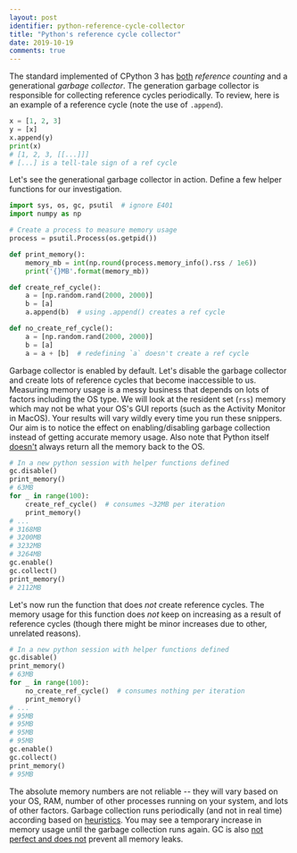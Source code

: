 ```yaml
---
layout: post
identifier: python-reference-cycle-collector
title: "Python's reference cycle collector"
date: 2019-10-19
comments: true
---
```

The standard implemented of CPython 3 has
[both](https://docs.python.org/3/faq/design.html?highlight=garbage%20collection#how-does-python-manage-memory)
_reference counting_ and a generational _garbage collector_. The generation garbage collector
is responsible for collecting reference cycles periodically.
To review, here is an example of a reference cycle (note the use of `.append`).
```python
x = [1, 2, 3]
y = [x]
x.append(y)
print(x)
# [1, 2, 3, [[...]]]
# [...] is a tell-tale sign of a ref cycle
```
Let's see the generational garbage collector in action. Define a few helper functions
for our investigation.
```python
import sys, os, gc, psutil  # ignore E401
import numpy as np

# Create a process to measure memory usage
process = psutil.Process(os.getpid())

def print_memory():
    memory_mb = int(np.round(process.memory_info().rss / 1e6))
    print('{}MB'.format(memory_mb))

def create_ref_cycle():
    a = [np.random.rand(2000, 2000)]
    b = [a]
    a.append(b)  # using .append() creates a ref cycle

def no_create_ref_cycle():
    a = [np.random.rand(2000, 2000)]
    b = [a]
    a = a + [b]  # redefining `a` doesn't create a ref cycle
```
Garbage collector is enabled by default. Let's disable the garbage collector and create
lots of reference cycles that become inaccessible to us.
Measuring memory usage is a messy business that depends on lots of factors including the OS type.
We will look at the resident set (`rss`) memory which may not be what your OS's
GUI reports (such as the Activity Monitor in
MacOS). Your results will vary wildly every time you run these snippers.
Our aim is to notice the effect on enabling/disabling garbage collection instead of
getting accurate memory usage. Also note that Python itself
[doesn't](https://rushter.com/blog/python-memory-managment/) always return all the
memory back to the OS.
```python
# In a new python session with helper functions defined
gc.disable()
print_memory()
# 63MB
for _ in range(100):
    create_ref_cycle()  # consumes ~32MB per iteration
    print_memory()
# ...
# 3168MB
# 3200MB
# 3232MB
# 3264MB
gc.enable()
gc.collect()
print_memory()
# 2112MB
```
Let's now run the function that does _not_ create reference cycles. The memory usage for this
function does _not_ keep on increasing as a result of reference cycles
(though there might be minor increases due to other, unrelated reasons).
```python
# In a new python session with helper functions defined
gc.disable()
print_memory()
# 63MB
for _ in range(100):
    no_create_ref_cycle()  # consumes nothing per iteration
    print_memory()
# ...
# 95MB
# 95MB
# 95MB
# 95MB
gc.enable()
gc.collect()
print_memory()
# 95MB
```
The absolute memory numbers are not reliable -- they will vary based on your OS, RAM,
number of other processes running on your system, and lots of other factors. Garbage collection
runs periodically (and not in real time) according based on
[heuristics](https://rushter.com/blog/python-garbage-collector/). You may see a temporary
increase in memory usage until the garbage collection runs again. GC is also
[not perfect and does not](https://pythoninternal.wordpress.com/2014/08/04/the-garbage-collector/)
prevent all memory leaks.
